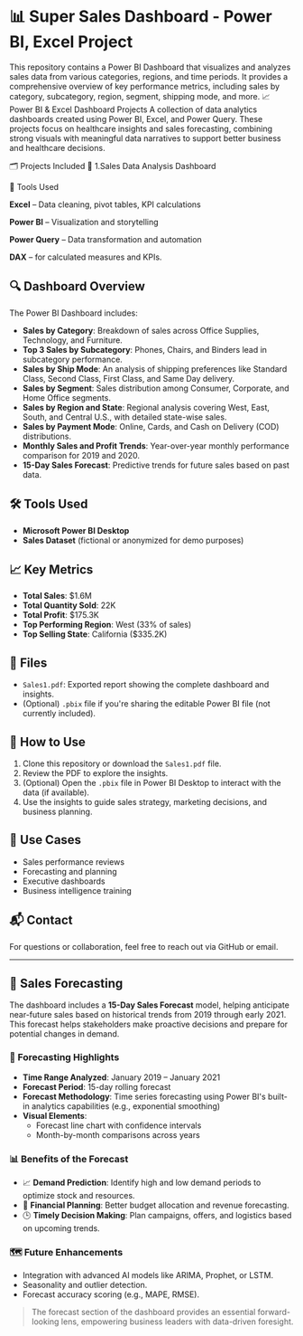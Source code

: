 
# 📊 Super Sales Dashboard - Power BI, Excel Project

This repository contains a Power BI Dashboard that visualizes and analyzes sales data from various categories, regions, and time periods. It provides a comprehensive overview of key performance metrics, including sales by category, subcategory, region, segment, shipping mode, and more.
📈 Power BI & Excel Dashboard Projects
A collection of data analytics dashboards created using Power BI, Excel, and Power Query. These projects focus on healthcare insights and sales forecasting, combining strong visuals with meaningful data narratives to support better business and healthcare decisions.

🗂️ Projects Included
🔹 1.Sales Data Analysis Dashboard

📌 Tools Used

**Excel** – Data cleaning, pivot tables, KPI calculations

**Power BI** – Visualization and storytelling

**Power Query** – Data transformation and automation

**DAX** – for calculated measures and KPIs.

## 🔍 Dashboard Overview

The Power BI Dashboard includes:

- **Sales by Category**: Breakdown of sales across Office Supplies, Technology, and Furniture.
- **Top 3 Sales by Subcategory**: Phones, Chairs, and Binders lead in subcategory performance.
- **Sales by Ship Mode**: An analysis of shipping preferences like Standard Class, Second Class, First Class, and Same Day delivery.
- **Sales by Segment**: Sales distribution among Consumer, Corporate, and Home Office segments.
- **Sales by Region and State**: Regional analysis covering West, East, South, and Central U.S., with detailed state-wise sales.
- **Sales by Payment Mode**: Online, Cards, and Cash on Delivery (COD) distributions.
- **Monthly Sales and Profit Trends**: Year-over-year monthly performance comparison for 2019 and 2020.
- **15-Day Sales Forecast**: Predictive trends for future sales based on past data.

## 🛠 Tools Used

- **Microsoft Power BI Desktop**  
- **Sales Dataset** (fictional or anonymized for demo purposes)

## 📈 Key Metrics

- **Total Sales**: $1.6M  
- **Total Quantity Sold**: 22K  
- **Total Profit**: $175.3K  
- **Top Performing Region**: West (33% of sales)  
- **Top Selling State**: California ($335.2K)

## 📁 Files

- `Sales1.pdf`: Exported report showing the complete dashboard and insights.
- (Optional) `.pbix` file if you're sharing the editable Power BI file (not currently included).

## 🚀 How to Use

1. Clone this repository or download the `Sales1.pdf` file.
2. Review the PDF to explore the insights.
3. (Optional) Open the `.pbix` file in Power BI Desktop to interact with the data (if available).
4. Use the insights to guide sales strategy, marketing decisions, and business planning.

## 📌 Use Cases

- Sales performance reviews
- Forecasting and planning
- Executive dashboards
- Business intelligence training

## 📬 Contact

For questions or collaboration, feel free to reach out via GitHub or email.

---



## 🔮 Sales Forecasting

The dashboard includes a **15-Day Sales Forecast** model, helping anticipate near-future sales based on historical trends from 2019 through early 2021. This forecast helps stakeholders make proactive decisions and prepare for potential changes in demand.

### 📆 Forecasting Highlights

- **Time Range Analyzed**: January 2019 – January 2021
- **Forecast Period**: 15-day rolling forecast
- **Forecast Methodology**: Time series forecasting using Power BI's built-in analytics capabilities (e.g., exponential smoothing)
- **Visual Elements**: 
  - Forecast line chart with confidence intervals
  - Month-by-month comparisons across years

### 📊 Benefits of the Forecast

- 📈 **Demand Prediction**: Identify high and low demand periods to optimize stock and resources.
- 🧾 **Financial Planning**: Better budget allocation and revenue forecasting.
- 🕒 **Timely Decision Making**: Plan campaigns, offers, and logistics based on upcoming trends.

### 🗺 Future Enhancements

- Integration with advanced AI models like ARIMA, Prophet, or LSTM.
- Seasonality and outlier detection.
- Forecast accuracy scoring (e.g., MAPE, RMSE).

> The forecast section of the dashboard provides an essential forward-looking lens, empowering business leaders with data-driven foresight.
